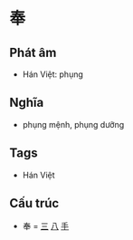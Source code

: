 # 奉

## Phát âm
* Hán Việt: phụng

## Nghĩa
* phụng mệnh, phụng dưỡng

## Tags
* Hán Việt

## Cấu trúc
* 奉 = [三](三.md) [八](八.md) [手](手.md)

<script>window.HANZI_FIELD='奉';</script>